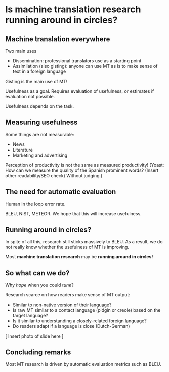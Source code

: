 # Is machine translation research running around in circles?

## Machine translation everywhere

Two main uses

* Dissemination: professional translators use as a starting point
* Assimilation (also gisting): anyone can use MT as is to make sense of text in a foreign language

Gisting is the main use of MT!

Usefulness as a goal. Requires evaluation of usefulness, or estimates if evaluation not possible.

Usefulness depends on the task.

## Measuring usefulness

Some things are not measurable:

* News
* Literature
* Marketing and advertising

Perception of productivity is not the same as measured productivity! (Yoast: How can we measure the quality of the Spanish prominent words? (Insert other readability/SEO check) Without judging.)

## The need for automatic evaluation

Human in the loop error rate.

BLEU, NIST, METEOR. We hope that this will increase usefulness.

## Running around in circles?

In spite of all this, research still sticks massively to BLEU.
As a result, we do not really know whether the usefulness of MT is improving.

Most **machine translation research** may be **running around in circles!**

## So what can we do?

Why _hope_ when you could _tune_?

Research scarce on how readers make sense of MT output:

* Similar to non-native version of their language?
* Is raw MT similar to a contact language (pidgin or creole) based on the target language?
* Is it similar to understanding a closely-related foreign language?
* Do readers adapt if a language is close (Dutch-German)

[ Insert photo of slide here ]

## Concluding remarks

Most MT research is driven by automatic evaluation metrics such as BLEU.
